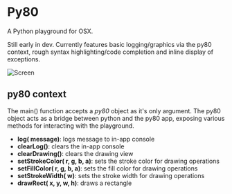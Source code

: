 # Py80
A Python playground for OSX.

Still early in dev. Currently features basic logging/graphics via the py80 context, rough syntax highlighting/code completion and inline display of exceptions.

![Screen](https://pbs.twimg.com/media/CFZZwbaUEAAg7ca.png:large)

## py80 context
The main() function accepts a *py80* object as it's only argument. The py80 object acts as a bridge between python and the py80 app, exposing various methods for interacting with the playground.
* **log( message)**: logs message to in-app console
* **clearLog()**: clears the in-app console
* **clearDrawing()**: clears the drawing view
* **setStrokeColor( r, g, b, a)**: sets the stroke color for drawing operations
* **setFillColor( r, g, b, a)**: sets the fill color for drawing operations
* **setStrokeWidth( w)**: sets the stroke width for drawing operations
* **drawRect( x, y, w, h)**: draws a rectangle
